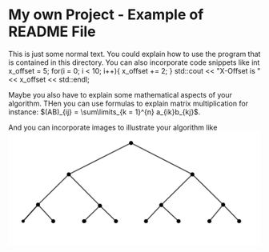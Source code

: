 # My own Project - Example of README File
This is just some normal text. You could explain how to use the program that is contained in this directory. 
You can also incorporate code snippets like
    int x_offset = 5;
    for(i = 0; i < 10; i++){
        x_offset += 2;
    }
    std::cout << "X-Offset is " << x_offset << std::endl;

Maybe you also have to explain some mathematical aspects of your algorithm. THen you can use formulas to explain matrix multiplication for instance: $(AB)_{ij} = \sum\limits_{k = 1}^{n} a_{ik}b_{kj}$.

And you can incorporate images to illustrate your algorithm like 
![alt text](./Screenshot%20(83).png)